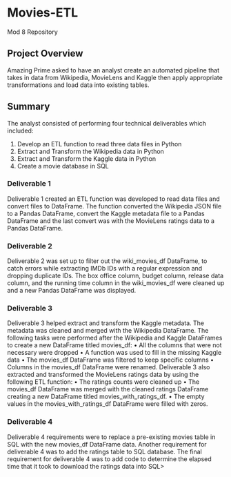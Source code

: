 # Movies-ETL
Mod 8 Repository

## Project Overview
Amazing Prime asked to have an analyst create an automated pipeline that takes in data from Wikipedia, MovieLens and Kaggle then apply appropriate transformations and load data into existing tables. 

## Summary
The analyst consisted of performing four technical deliverables which included:
1.	Develop an ETL function to read three data files in Python
2.	Extract and Transform the Wikipedia data in Python
3.	Extract and Transform the Kaggle data in Python
4.	Create a movie database in SQL

### Deliverable 1
Deliverable 1 created an ETL function was developed to read data files and convert files to DataFrame. The function converted the Wikipedia JSON file to a Pandas DataFrame, convert the Kaggle metadata file to a Pandas DataFrame and the last convert was with the MovieLens ratings data to a Pandas DataFrame. 

### Deliverable 2
Deliverable 2 was set up to filter out the wiki_movies_df DataFrame, to catch errors while extracting IMDb IDs with a regular expression and dropping duplicate IDs. The box office column, budget column, release data column, and the running time column in the wiki_movies_df were cleaned up and a new Pandas DataFrame was displayed.

### Deliverable 3
Deliverable 3 helped extract and transform the Kaggle metadata. The metadata was cleaned and merged with the Wikipedia DataFrame. The following tasks were performed after the Wikipedia and Kaggle DataFrames to create a new DataFrame titled movies_df:
•	All the columns that were not necessary were dropped
•	A function was used to fill in the missing Kaggle data
•	The movies_df DataFrame was filtered to keep specific columns
•	Columns in the movies_df DataFrame were renamed.
Deliverable 3 also extracted and transformed the MovieLens ratings data by using the following ETL function:
•	The ratings counts were cleaned up
•	The movies_df DataFrame was merged with the cleaned ratings DataFrame creating a new DataFrame titled movies_with_ratings_df.
•	The empty values in the movies_with_ratings_df DataFrame were filled with zeros.

### Deliverable 4
Deliverable 4 requirements were to replace a pre-existing movies table in SQL with the new movies_df DataFrame data. Another requirement for deliverable 4 was to add the ratings table to SQL database. The final requirement for deliverable 4 was to add code to determine the elapsed time that it took to download the ratings data into SQL>
